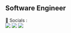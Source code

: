 ## Software Engineer

<p>
  📣 Socials :<br/>
  <a href="mailto:collyerfj@gmail.com?subject=[GitHub]%20🔥%20Contact&body=Hello%2C%0A%0AI%20came%20across%20your%20GitHub%20profile%20today%20and%20wanted%20to%20reach%20out%20about..."><img src="https://img.shields.io/badge/e‑mail-D14836.svg?style=for-the-badge&logo=GMail&logoColor=white"/></a>
  <a href="https://twitter.com/fjcollyer"><img src="https://img.shields.io/badge/twitter-1DA1F2.svg?style=for-the-badge&logo=twitter&logoColor=white"/></a>
  <a href="https://github.com/fjcollyer"><img src="https://img.shields.io/badge/github-100000.svg?style=for-the-badge&logo=github&logoColor=white"/></a>
</p>
